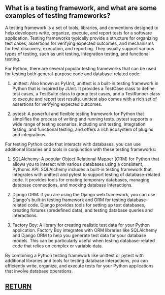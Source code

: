 ## What is a testing framework, and what are some examples of testing frameworks?

A testing framework is a set of tools, libraries, and conventions designed to help developers write, organize, execute, and report tests for a software application. Testing frameworks typically provide a structure for organizing test cases, assertions for verifying expected outcomes, and mechanisms for test discovery, execution, and reporting. They usually support various types of testing, such as unit testing, integration testing, and functional testing.

For Python, there are several popular testing frameworks that can be used for testing both general-purpose code and database-related code:

1. unittest: Also known as PyUnit, unittest is a built-in testing framework in Python that is inspired by JUnit. It provides a TestCase class to define test cases, a TestSuite class to group test cases, and a TestRunner class to execute and report test results. unittest also comes with a rich set of assertions for verifying expected outcomes.

2. pytest: A powerful and flexible testing framework for Python that simplifies the process of writing and running tests. pytest supports a wide range of testing scenarios, including unit testing, integration testing, and functional testing, and offers a rich ecosystem of plugins and integrations.

For testing Python code that interacts with databases, you can use additional libraries and tools in conjunction with these testing frameworks:

1. SQLAlchemy: A popular Object Relational Mapper (ORM) for Python that allows you to interact with various databases using a consistent, Pythonic API. SQLAlchemy includes a built-in testing framework that integrates with unittest and pytest to support testing of database-related code. It provides tools for creating temporary databases, managing database connections, and mocking database interactions.

2. Django ORM: If you are using the Django web framework, you can use Django's built-in testing framework and ORM for testing database-related code. Django provides tools for setting up test databases, creating fixtures (predefined data), and testing database queries and interactions.

3. Factory Boy: A library for creating realistic test data for your Python application. Factory Boy integrates with ORM libraries like SQLAlchemy and Django ORM to help you generate test data for your database models. This can be particularly useful when testing database-related code that relies on complex or variable data.

By combining a Python testing framework like unittest or pytest with additional libraries and tools for testing database interactions, you can efficiently write, organize, and execute tests for your Python applications that involve database operations.

## [RETURN](https://github.com/yantao0527/upwork-cases/blob/main/debugger/README.md)